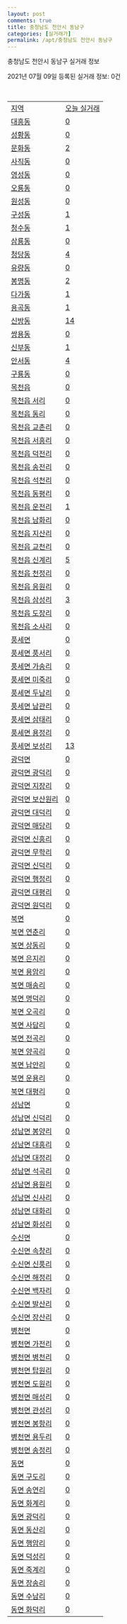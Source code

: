 ```yaml
---
layout: post
comments: true
title: 충청남도 천안시 동남구
categories: [실거래가]
permalink: /apt/충청남도 천안시 동남구
---
```


충청남도 천안시 동남구 실거래 정보

2021년 07월 09일 등록된 실거래 정보: 0건

<script type="text/javascript">
  google.charts.load('current', {'packages':['corechart']});
  google.charts.setOnLoadCallback(drawChart);

  function drawChart() {
    var data = google.visualization.arrayToDataTable([['거래일', '매매', '전월세', '전매'], ['20-07', 355, 296, 33], ['20-08', 331, 324, 56], ['20-09', 436, 251, 100], ['20-10', 529, 261, 162], ['20-11', 631, 241, 356], ['20-12', 660, 321, 252], ['21-01', 352, 321, 74], ['21-02', 354, 263, 76], ['21-03', 529, 301, 76], ['21-04', 443, 247, 101], ['21-05', 473, 276, 230], ['21-06', 357, 187, 108], ['21-07', 31, 18, 2]]);

    var options = {
      title: '최근 1년간 유형별 거래량 추이',
      legend: { position: 'bottom' }
    };

    var chart = new google.visualization.LineChart(document.getElementById('columnchart_material'));
    chart.draw(data, (options));
  }
</script>

<div id="columnchart_material" style="width: 95%; margin-left: -35px"></div>
<br>
<table class="sortable">
  <tr>
    <td><a href="#">지역</a></td>
    <td><a href="#">오늘 실거래</a></td>
  </tr>

  
  <tr class="item">
    <td><a href="충청남도 천안시 동남구 대흥동">대흥동</a></td>
    <td><a href="충청남도 천안시 동남구 대흥동">0</a></td>
  </tr>
    

  <tr class="item">
    <td><a href="충청남도 천안시 동남구 성황동">성황동</a></td>
    <td><a href="충청남도 천안시 동남구 성황동">0</a></td>
  </tr>
    

  <tr class="item">
    <td><a href="충청남도 천안시 동남구 문화동">문화동</a></td>
    <td><a href="충청남도 천안시 동남구 문화동">2</a></td>
  </tr>
    

  <tr class="item">
    <td><a href="충청남도 천안시 동남구 사직동">사직동</a></td>
    <td><a href="충청남도 천안시 동남구 사직동">0</a></td>
  </tr>
    

  <tr class="item">
    <td><a href="충청남도 천안시 동남구 영성동">영성동</a></td>
    <td><a href="충청남도 천안시 동남구 영성동">0</a></td>
  </tr>
    

  <tr class="item">
    <td><a href="충청남도 천안시 동남구 오룡동">오룡동</a></td>
    <td><a href="충청남도 천안시 동남구 오룡동">0</a></td>
  </tr>
    

  <tr class="item">
    <td><a href="충청남도 천안시 동남구 원성동">원성동</a></td>
    <td><a href="충청남도 천안시 동남구 원성동">0</a></td>
  </tr>
    

  <tr class="item">
    <td><a href="충청남도 천안시 동남구 구성동">구성동</a></td>
    <td><a href="충청남도 천안시 동남구 구성동">1</a></td>
  </tr>
    

  <tr class="item">
    <td><a href="충청남도 천안시 동남구 청수동">청수동</a></td>
    <td><a href="충청남도 천안시 동남구 청수동">1</a></td>
  </tr>
    

  <tr class="item">
    <td><a href="충청남도 천안시 동남구 삼룡동">삼룡동</a></td>
    <td><a href="충청남도 천안시 동남구 삼룡동">0</a></td>
  </tr>
    

  <tr class="item">
    <td><a href="충청남도 천안시 동남구 청당동">청당동</a></td>
    <td><a href="충청남도 천안시 동남구 청당동">4</a></td>
  </tr>
    

  <tr class="item">
    <td><a href="충청남도 천안시 동남구 유량동">유량동</a></td>
    <td><a href="충청남도 천안시 동남구 유량동">0</a></td>
  </tr>
    

  <tr class="item">
    <td><a href="충청남도 천안시 동남구 봉명동">봉명동</a></td>
    <td><a href="충청남도 천안시 동남구 봉명동">2</a></td>
  </tr>
    

  <tr class="item">
    <td><a href="충청남도 천안시 동남구 다가동">다가동</a></td>
    <td><a href="충청남도 천안시 동남구 다가동">1</a></td>
  </tr>
    

  <tr class="item">
    <td><a href="충청남도 천안시 동남구 용곡동">용곡동</a></td>
    <td><a href="충청남도 천안시 동남구 용곡동">1</a></td>
  </tr>
    

  <tr class="item">
    <td><a href="충청남도 천안시 동남구 신방동">신방동</a></td>
    <td><a href="충청남도 천안시 동남구 신방동">14</a></td>
  </tr>
    

  <tr class="item">
    <td><a href="충청남도 천안시 동남구 쌍용동">쌍용동</a></td>
    <td><a href="충청남도 천안시 동남구 쌍용동">0</a></td>
  </tr>
    

  <tr class="item">
    <td><a href="충청남도 천안시 동남구 신부동">신부동</a></td>
    <td><a href="충청남도 천안시 동남구 신부동">1</a></td>
  </tr>
    

  <tr class="item">
    <td><a href="충청남도 천안시 동남구 안서동">안서동</a></td>
    <td><a href="충청남도 천안시 동남구 안서동">4</a></td>
  </tr>
    

  <tr class="item">
    <td><a href="충청남도 천안시 동남구 구룡동">구룡동</a></td>
    <td><a href="충청남도 천안시 동남구 구룡동">0</a></td>
  </tr>
    

  <tr class="item">
    <td><a href="충청남도 천안시 동남구 목천읍">목천읍</a></td>
    <td><a href="충청남도 천안시 동남구 목천읍">0</a></td>
  </tr>
    

  <tr class="item">
    <td><a href="충청남도 천안시 동남구 목천읍 서리">목천읍 서리</a></td>
    <td><a href="충청남도 천안시 동남구 목천읍 서리">0</a></td>
  </tr>
    

  <tr class="item">
    <td><a href="충청남도 천안시 동남구 목천읍 동리">목천읍 동리</a></td>
    <td><a href="충청남도 천안시 동남구 목천읍 동리">0</a></td>
  </tr>
    

  <tr class="item">
    <td><a href="충청남도 천안시 동남구 목천읍 교촌리">목천읍 교촌리</a></td>
    <td><a href="충청남도 천안시 동남구 목천읍 교촌리">0</a></td>
  </tr>
    

  <tr class="item">
    <td><a href="충청남도 천안시 동남구 목천읍 서흥리">목천읍 서흥리</a></td>
    <td><a href="충청남도 천안시 동남구 목천읍 서흥리">0</a></td>
  </tr>
    

  <tr class="item">
    <td><a href="충청남도 천안시 동남구 목천읍 덕전리">목천읍 덕전리</a></td>
    <td><a href="충청남도 천안시 동남구 목천읍 덕전리">0</a></td>
  </tr>
    

  <tr class="item">
    <td><a href="충청남도 천안시 동남구 목천읍 송전리">목천읍 송전리</a></td>
    <td><a href="충청남도 천안시 동남구 목천읍 송전리">0</a></td>
  </tr>
    

  <tr class="item">
    <td><a href="충청남도 천안시 동남구 목천읍 석천리">목천읍 석천리</a></td>
    <td><a href="충청남도 천안시 동남구 목천읍 석천리">0</a></td>
  </tr>
    

  <tr class="item">
    <td><a href="충청남도 천안시 동남구 목천읍 동평리">목천읍 동평리</a></td>
    <td><a href="충청남도 천안시 동남구 목천읍 동평리">0</a></td>
  </tr>
    

  <tr class="item">
    <td><a href="충청남도 천안시 동남구 목천읍 운전리">목천읍 운전리</a></td>
    <td><a href="충청남도 천안시 동남구 목천읍 운전리">1</a></td>
  </tr>
    

  <tr class="item">
    <td><a href="충청남도 천안시 동남구 목천읍 남화리">목천읍 남화리</a></td>
    <td><a href="충청남도 천안시 동남구 목천읍 남화리">0</a></td>
  </tr>
    

  <tr class="item">
    <td><a href="충청남도 천안시 동남구 목천읍 지산리">목천읍 지산리</a></td>
    <td><a href="충청남도 천안시 동남구 목천읍 지산리">0</a></td>
  </tr>
    

  <tr class="item">
    <td><a href="충청남도 천안시 동남구 목천읍 교천리">목천읍 교천리</a></td>
    <td><a href="충청남도 천안시 동남구 목천읍 교천리">0</a></td>
  </tr>
    

  <tr class="item">
    <td><a href="충청남도 천안시 동남구 목천읍 신계리">목천읍 신계리</a></td>
    <td><a href="충청남도 천안시 동남구 목천읍 신계리">5</a></td>
  </tr>
    

  <tr class="item">
    <td><a href="충청남도 천안시 동남구 목천읍 천정리">목천읍 천정리</a></td>
    <td><a href="충청남도 천안시 동남구 목천읍 천정리">0</a></td>
  </tr>
    

  <tr class="item">
    <td><a href="충청남도 천안시 동남구 목천읍 응원리">목천읍 응원리</a></td>
    <td><a href="충청남도 천안시 동남구 목천읍 응원리">0</a></td>
  </tr>
    

  <tr class="item">
    <td><a href="충청남도 천안시 동남구 목천읍 삼성리">목천읍 삼성리</a></td>
    <td><a href="충청남도 천안시 동남구 목천읍 삼성리">3</a></td>
  </tr>
    

  <tr class="item">
    <td><a href="충청남도 천안시 동남구 목천읍 도장리">목천읍 도장리</a></td>
    <td><a href="충청남도 천안시 동남구 목천읍 도장리">0</a></td>
  </tr>
    

  <tr class="item">
    <td><a href="충청남도 천안시 동남구 목천읍 소사리">목천읍 소사리</a></td>
    <td><a href="충청남도 천안시 동남구 목천읍 소사리">0</a></td>
  </tr>
    

  <tr class="item">
    <td><a href="충청남도 천안시 동남구 풍세면">풍세면</a></td>
    <td><a href="충청남도 천안시 동남구 풍세면">0</a></td>
  </tr>
    

  <tr class="item">
    <td><a href="충청남도 천안시 동남구 풍세면 풍서리">풍세면 풍서리</a></td>
    <td><a href="충청남도 천안시 동남구 풍세면 풍서리">0</a></td>
  </tr>
    

  <tr class="item">
    <td><a href="충청남도 천안시 동남구 풍세면 가송리">풍세면 가송리</a></td>
    <td><a href="충청남도 천안시 동남구 풍세면 가송리">0</a></td>
  </tr>
    

  <tr class="item">
    <td><a href="충청남도 천안시 동남구 풍세면 미죽리">풍세면 미죽리</a></td>
    <td><a href="충청남도 천안시 동남구 풍세면 미죽리">0</a></td>
  </tr>
    

  <tr class="item">
    <td><a href="충청남도 천안시 동남구 풍세면 두남리">풍세면 두남리</a></td>
    <td><a href="충청남도 천안시 동남구 풍세면 두남리">0</a></td>
  </tr>
    

  <tr class="item">
    <td><a href="충청남도 천안시 동남구 풍세면 남관리">풍세면 남관리</a></td>
    <td><a href="충청남도 천안시 동남구 풍세면 남관리">0</a></td>
  </tr>
    

  <tr class="item">
    <td><a href="충청남도 천안시 동남구 풍세면 삼태리">풍세면 삼태리</a></td>
    <td><a href="충청남도 천안시 동남구 풍세면 삼태리">0</a></td>
  </tr>
    

  <tr class="item">
    <td><a href="충청남도 천안시 동남구 풍세면 용정리">풍세면 용정리</a></td>
    <td><a href="충청남도 천안시 동남구 풍세면 용정리">0</a></td>
  </tr>
    

  <tr class="item">
    <td><a href="충청남도 천안시 동남구 풍세면 보성리">풍세면 보성리</a></td>
    <td><a href="충청남도 천안시 동남구 풍세면 보성리">13</a></td>
  </tr>
    

  <tr class="item">
    <td><a href="충청남도 천안시 동남구 광덕면">광덕면</a></td>
    <td><a href="충청남도 천안시 동남구 광덕면">0</a></td>
  </tr>
    

  <tr class="item">
    <td><a href="충청남도 천안시 동남구 광덕면 광덕리">광덕면 광덕리</a></td>
    <td><a href="충청남도 천안시 동남구 광덕면 광덕리">0</a></td>
  </tr>
    

  <tr class="item">
    <td><a href="충청남도 천안시 동남구 광덕면 지장리">광덕면 지장리</a></td>
    <td><a href="충청남도 천안시 동남구 광덕면 지장리">0</a></td>
  </tr>
    

  <tr class="item">
    <td><a href="충청남도 천안시 동남구 광덕면 보산원리">광덕면 보산원리</a></td>
    <td><a href="충청남도 천안시 동남구 광덕면 보산원리">0</a></td>
  </tr>
    

  <tr class="item">
    <td><a href="충청남도 천안시 동남구 광덕면 대덕리">광덕면 대덕리</a></td>
    <td><a href="충청남도 천안시 동남구 광덕면 대덕리">0</a></td>
  </tr>
    

  <tr class="item">
    <td><a href="충청남도 천안시 동남구 광덕면 매당리">광덕면 매당리</a></td>
    <td><a href="충청남도 천안시 동남구 광덕면 매당리">0</a></td>
  </tr>
    

  <tr class="item">
    <td><a href="충청남도 천안시 동남구 광덕면 신흥리">광덕면 신흥리</a></td>
    <td><a href="충청남도 천안시 동남구 광덕면 신흥리">0</a></td>
  </tr>
    

  <tr class="item">
    <td><a href="충청남도 천안시 동남구 광덕면 무학리">광덕면 무학리</a></td>
    <td><a href="충청남도 천안시 동남구 광덕면 무학리">0</a></td>
  </tr>
    

  <tr class="item">
    <td><a href="충청남도 천안시 동남구 광덕면 신덕리">광덕면 신덕리</a></td>
    <td><a href="충청남도 천안시 동남구 광덕면 신덕리">0</a></td>
  </tr>
    

  <tr class="item">
    <td><a href="충청남도 천안시 동남구 광덕면 행정리">광덕면 행정리</a></td>
    <td><a href="충청남도 천안시 동남구 광덕면 행정리">0</a></td>
  </tr>
    

  <tr class="item">
    <td><a href="충청남도 천안시 동남구 광덕면 대평리">광덕면 대평리</a></td>
    <td><a href="충청남도 천안시 동남구 광덕면 대평리">0</a></td>
  </tr>
    

  <tr class="item">
    <td><a href="충청남도 천안시 동남구 광덕면 원덕리">광덕면 원덕리</a></td>
    <td><a href="충청남도 천안시 동남구 광덕면 원덕리">0</a></td>
  </tr>
    

  <tr class="item">
    <td><a href="충청남도 천안시 동남구 북면">북면</a></td>
    <td><a href="충청남도 천안시 동남구 북면">0</a></td>
  </tr>
    

  <tr class="item">
    <td><a href="충청남도 천안시 동남구 북면 연춘리">북면 연춘리</a></td>
    <td><a href="충청남도 천안시 동남구 북면 연춘리">0</a></td>
  </tr>
    

  <tr class="item">
    <td><a href="충청남도 천안시 동남구 북면 상동리">북면 상동리</a></td>
    <td><a href="충청남도 천안시 동남구 북면 상동리">0</a></td>
  </tr>
    

  <tr class="item">
    <td><a href="충청남도 천안시 동남구 북면 은지리">북면 은지리</a></td>
    <td><a href="충청남도 천안시 동남구 북면 은지리">0</a></td>
  </tr>
    

  <tr class="item">
    <td><a href="충청남도 천안시 동남구 북면 용암리">북면 용암리</a></td>
    <td><a href="충청남도 천안시 동남구 북면 용암리">0</a></td>
  </tr>
    

  <tr class="item">
    <td><a href="충청남도 천안시 동남구 북면 매송리">북면 매송리</a></td>
    <td><a href="충청남도 천안시 동남구 북면 매송리">0</a></td>
  </tr>
    

  <tr class="item">
    <td><a href="충청남도 천안시 동남구 북면 명덕리">북면 명덕리</a></td>
    <td><a href="충청남도 천안시 동남구 북면 명덕리">0</a></td>
  </tr>
    

  <tr class="item">
    <td><a href="충청남도 천안시 동남구 북면 오곡리">북면 오곡리</a></td>
    <td><a href="충청남도 천안시 동남구 북면 오곡리">0</a></td>
  </tr>
    

  <tr class="item">
    <td><a href="충청남도 천안시 동남구 북면 사담리">북면 사담리</a></td>
    <td><a href="충청남도 천안시 동남구 북면 사담리">0</a></td>
  </tr>
    

  <tr class="item">
    <td><a href="충청남도 천안시 동남구 북면 전곡리">북면 전곡리</a></td>
    <td><a href="충청남도 천안시 동남구 북면 전곡리">0</a></td>
  </tr>
    

  <tr class="item">
    <td><a href="충청남도 천안시 동남구 북면 양곡리">북면 양곡리</a></td>
    <td><a href="충청남도 천안시 동남구 북면 양곡리">0</a></td>
  </tr>
    

  <tr class="item">
    <td><a href="충청남도 천안시 동남구 북면 납안리">북면 납안리</a></td>
    <td><a href="충청남도 천안시 동남구 북면 납안리">0</a></td>
  </tr>
    

  <tr class="item">
    <td><a href="충청남도 천안시 동남구 북면 운용리">북면 운용리</a></td>
    <td><a href="충청남도 천안시 동남구 북면 운용리">0</a></td>
  </tr>
    

  <tr class="item">
    <td><a href="충청남도 천안시 동남구 북면 대평리">북면 대평리</a></td>
    <td><a href="충청남도 천안시 동남구 북면 대평리">0</a></td>
  </tr>
    

  <tr class="item">
    <td><a href="충청남도 천안시 동남구 성남면">성남면</a></td>
    <td><a href="충청남도 천안시 동남구 성남면">0</a></td>
  </tr>
    

  <tr class="item">
    <td><a href="충청남도 천안시 동남구 성남면 신덕리">성남면 신덕리</a></td>
    <td><a href="충청남도 천안시 동남구 성남면 신덕리">0</a></td>
  </tr>
    

  <tr class="item">
    <td><a href="충청남도 천안시 동남구 성남면 봉양리">성남면 봉양리</a></td>
    <td><a href="충청남도 천안시 동남구 성남면 봉양리">0</a></td>
  </tr>
    

  <tr class="item">
    <td><a href="충청남도 천안시 동남구 성남면 대흥리">성남면 대흥리</a></td>
    <td><a href="충청남도 천안시 동남구 성남면 대흥리">0</a></td>
  </tr>
    

  <tr class="item">
    <td><a href="충청남도 천안시 동남구 성남면 대정리">성남면 대정리</a></td>
    <td><a href="충청남도 천안시 동남구 성남면 대정리">0</a></td>
  </tr>
    

  <tr class="item">
    <td><a href="충청남도 천안시 동남구 성남면 석곡리">성남면 석곡리</a></td>
    <td><a href="충청남도 천안시 동남구 성남면 석곡리">0</a></td>
  </tr>
    

  <tr class="item">
    <td><a href="충청남도 천안시 동남구 성남면 용원리">성남면 용원리</a></td>
    <td><a href="충청남도 천안시 동남구 성남면 용원리">0</a></td>
  </tr>
    

  <tr class="item">
    <td><a href="충청남도 천안시 동남구 성남면 신사리">성남면 신사리</a></td>
    <td><a href="충청남도 천안시 동남구 성남면 신사리">0</a></td>
  </tr>
    

  <tr class="item">
    <td><a href="충청남도 천안시 동남구 성남면 대화리">성남면 대화리</a></td>
    <td><a href="충청남도 천안시 동남구 성남면 대화리">0</a></td>
  </tr>
    

  <tr class="item">
    <td><a href="충청남도 천안시 동남구 성남면 화성리">성남면 화성리</a></td>
    <td><a href="충청남도 천안시 동남구 성남면 화성리">0</a></td>
  </tr>
    

  <tr class="item">
    <td><a href="충청남도 천안시 동남구 수신면">수신면</a></td>
    <td><a href="충청남도 천안시 동남구 수신면">0</a></td>
  </tr>
    

  <tr class="item">
    <td><a href="충청남도 천안시 동남구 수신면 속창리">수신면 속창리</a></td>
    <td><a href="충청남도 천안시 동남구 수신면 속창리">0</a></td>
  </tr>
    

  <tr class="item">
    <td><a href="충청남도 천안시 동남구 수신면 신풍리">수신면 신풍리</a></td>
    <td><a href="충청남도 천안시 동남구 수신면 신풍리">0</a></td>
  </tr>
    

  <tr class="item">
    <td><a href="충청남도 천안시 동남구 수신면 해정리">수신면 해정리</a></td>
    <td><a href="충청남도 천안시 동남구 수신면 해정리">0</a></td>
  </tr>
    

  <tr class="item">
    <td><a href="충청남도 천안시 동남구 수신면 백자리">수신면 백자리</a></td>
    <td><a href="충청남도 천안시 동남구 수신면 백자리">0</a></td>
  </tr>
    

  <tr class="item">
    <td><a href="충청남도 천안시 동남구 수신면 발산리">수신면 발산리</a></td>
    <td><a href="충청남도 천안시 동남구 수신면 발산리">0</a></td>
  </tr>
    

  <tr class="item">
    <td><a href="충청남도 천안시 동남구 수신면 장산리">수신면 장산리</a></td>
    <td><a href="충청남도 천안시 동남구 수신면 장산리">0</a></td>
  </tr>
    

  <tr class="item">
    <td><a href="충청남도 천안시 동남구 병천면">병천면</a></td>
    <td><a href="충청남도 천안시 동남구 병천면">0</a></td>
  </tr>
    

  <tr class="item">
    <td><a href="충청남도 천안시 동남구 병천면 가전리">병천면 가전리</a></td>
    <td><a href="충청남도 천안시 동남구 병천면 가전리">0</a></td>
  </tr>
    

  <tr class="item">
    <td><a href="충청남도 천안시 동남구 병천면 병천리">병천면 병천리</a></td>
    <td><a href="충청남도 천안시 동남구 병천면 병천리">0</a></td>
  </tr>
    

  <tr class="item">
    <td><a href="충청남도 천안시 동남구 병천면 탑원리">병천면 탑원리</a></td>
    <td><a href="충청남도 천안시 동남구 병천면 탑원리">0</a></td>
  </tr>
    

  <tr class="item">
    <td><a href="충청남도 천안시 동남구 병천면 도원리">병천면 도원리</a></td>
    <td><a href="충청남도 천안시 동남구 병천면 도원리">0</a></td>
  </tr>
    

  <tr class="item">
    <td><a href="충청남도 천안시 동남구 병천면 매성리">병천면 매성리</a></td>
    <td><a href="충청남도 천안시 동남구 병천면 매성리">0</a></td>
  </tr>
    

  <tr class="item">
    <td><a href="충청남도 천안시 동남구 병천면 관성리">병천면 관성리</a></td>
    <td><a href="충청남도 천안시 동남구 병천면 관성리">0</a></td>
  </tr>
    

  <tr class="item">
    <td><a href="충청남도 천안시 동남구 병천면 봉항리">병천면 봉항리</a></td>
    <td><a href="충청남도 천안시 동남구 병천면 봉항리">0</a></td>
  </tr>
    

  <tr class="item">
    <td><a href="충청남도 천안시 동남구 병천면 용두리">병천면 용두리</a></td>
    <td><a href="충청남도 천안시 동남구 병천면 용두리">0</a></td>
  </tr>
    

  <tr class="item">
    <td><a href="충청남도 천안시 동남구 병천면 송정리">병천면 송정리</a></td>
    <td><a href="충청남도 천안시 동남구 병천면 송정리">0</a></td>
  </tr>
    

  <tr class="item">
    <td><a href="충청남도 천안시 동남구 동면">동면</a></td>
    <td><a href="충청남도 천안시 동남구 동면">0</a></td>
  </tr>
    

  <tr class="item">
    <td><a href="충청남도 천안시 동남구 동면 구도리">동면 구도리</a></td>
    <td><a href="충청남도 천안시 동남구 동면 구도리">0</a></td>
  </tr>
    

  <tr class="item">
    <td><a href="충청남도 천안시 동남구 동면 송연리">동면 송연리</a></td>
    <td><a href="충청남도 천안시 동남구 동면 송연리">0</a></td>
  </tr>
    

  <tr class="item">
    <td><a href="충청남도 천안시 동남구 동면 화계리">동면 화계리</a></td>
    <td><a href="충청남도 천안시 동남구 동면 화계리">0</a></td>
  </tr>
    

  <tr class="item">
    <td><a href="충청남도 천안시 동남구 동면 광덕리">동면 광덕리</a></td>
    <td><a href="충청남도 천안시 동남구 동면 광덕리">0</a></td>
  </tr>
    

  <tr class="item">
    <td><a href="충청남도 천안시 동남구 동면 동산리">동면 동산리</a></td>
    <td><a href="충청남도 천안시 동남구 동면 동산리">0</a></td>
  </tr>
    

  <tr class="item">
    <td><a href="충청남도 천안시 동남구 동면 행암리">동면 행암리</a></td>
    <td><a href="충청남도 천안시 동남구 동면 행암리">0</a></td>
  </tr>
    

  <tr class="item">
    <td><a href="충청남도 천안시 동남구 동면 덕성리">동면 덕성리</a></td>
    <td><a href="충청남도 천안시 동남구 동면 덕성리">0</a></td>
  </tr>
    

  <tr class="item">
    <td><a href="충청남도 천안시 동남구 동면 죽계리">동면 죽계리</a></td>
    <td><a href="충청남도 천안시 동남구 동면 죽계리">0</a></td>
  </tr>
    

  <tr class="item">
    <td><a href="충청남도 천안시 동남구 동면 장송리">동면 장송리</a></td>
    <td><a href="충청남도 천안시 동남구 동면 장송리">0</a></td>
  </tr>
    

  <tr class="item">
    <td><a href="충청남도 천안시 동남구 동면 수남리">동면 수남리</a></td>
    <td><a href="충청남도 천안시 동남구 동면 수남리">0</a></td>
  </tr>
    

  <tr class="item">
    <td><a href="충청남도 천안시 동남구 동면 화덕리">동면 화덕리</a></td>
    <td><a href="충청남도 천안시 동남구 동면 화덕리">0</a></td>
  </tr>
    


</table>


    